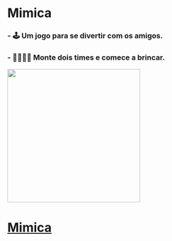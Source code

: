 # Mimica

### - 🕹️ Um jogo para se divertir com os amigos.
### - 🫱🏼‍🫲🏼 Monte dois times e comece a brincar.
<img src="https://github.com/user-attachments/assets/d81dfc41-8a28-488a-bb4c-4aa2e6e6f048" width=300 >

# [Mimica](https://mimica-five.vercel.app/)
